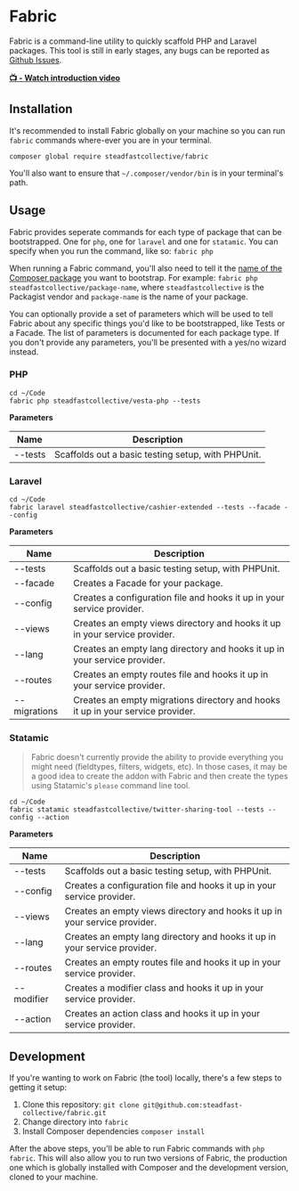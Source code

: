 # Fabric

Fabric is a command-line utility to quickly scaffold PHP and Laravel packages. This tool is still in early stages, any bugs can be reported as [Github Issues](https://github.com/steadfast-collective/fabric/issues).

[**📺 - Watch introduction video**](https://www.youtube.com/watch?v=hHEuWvt2EO0)

## Installation

It's recommended to install Fabric globally on your machine so you can run `fabric` commands where-ever you are in your terminal.

```
composer global require steadfastcollective/fabric
```

You'll also want to ensure that `~/.composer/vendor/bin` is in your terminal's path.

## Usage

Fabric provides seperate commands for each type of package that can be bootstrapped. One for `php`, one for `laravel` and one for `statamic`. You can specify when you run the command, like so: `fabric php`

When running a Fabric command, you'll also need to tell it the [name of the Composer package](https://getcomposer.org/doc/04-schema.md#name) you want to bootstrap. For example: `fabric php steadfastcollective/package-name`, where `steadfastcollective` is the Packagist vendor and `package-name` is the name of your package.

You can optionally provide a set of parameters which will be used to tell Fabric about any specific things you'd like to be bootstrapped, like Tests or a Facade. The list of parameters is documented for each package type. If you don't provide any parameters, you'll be presented with a yes/no wizard instead.

### PHP

```
cd ~/Code
fabric php steadfastcollective/vesta-php --tests
```

**Parameters**

| Name         | Description                                                                     |
|--------------|---------------------------------------------------------------------------------|
| --tests      | Scaffolds out a basic testing setup, with PHPUnit.                              |

### Laravel

```
cd ~/Code
fabric laravel steadfastcollective/cashier-extended --tests --facade --config
```

**Parameters**

| Name         | Description                                                                     |
|--------------|---------------------------------------------------------------------------------|
| --tests      | Scaffolds out a basic testing setup, with PHPUnit.                              |
| --facade     | Creates a Facade for your package.                                              |
| --config     | Creates a configuration file and hooks it up in your service provider.          |
| --views      | Creates an empty views directory and hooks it up in your service provider.      |
| --lang       | Creates an empty lang directory and hooks it up in your service provider.       |
| --routes     | Creates an empty routes file and hooks it up in your service provider.          |
| --migrations | Creates an empty migrations directory and hooks it up in your service provider. |

### Statamic

> Fabric doesn't currently provide the ability to provide everything you might need (fieldtypes, filters, widgets, etc). In those cases, it may be a good idea to create the addon with Fabric and then create the types using Statamic's `please` command line tool.

```
cd ~/Code
fabric statamic steadfastcollective/twitter-sharing-tool --tests --config --action
```

**Parameters**

| Name         | Description                                                                     |
|--------------|---------------------------------------------------------------------------------|
| --tests      | Scaffolds out a basic testing setup, with PHPUnit.                              |
| --config     | Creates a configuration file and hooks it up in your service provider.          |
| --views      | Creates an empty views directory and hooks it up in your service provider.      |
| --lang       | Creates an empty lang directory and hooks it up in your service provider.       |
| --routes     | Creates an empty routes file and hooks it up in your service provider.          |
| --modifier   | Creates a modifier class and hooks it up in your service provider.              |
| --action     | Creates an action class and hooks it up in your service provider.               |

## Development

If you're wanting to work on Fabric (the tool) locally, there's a few steps to getting it setup:

1. Clone this repository: `git clone git@github.com:steadfast-collective/fabric.git`
2. Change directory into `fabric`
3. Install Composer dependencies `composer install`

After the above steps, you'll be able to run Fabric commands with `php fabric`. This will also allow you to run two versions of Fabric, the production one which is globally installed with Composer and the development version, cloned to your machine.
